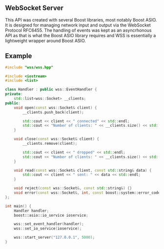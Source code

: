 WebSocket Server
----------
This API was created with several Boost libraries, most notably Boost ASIO. It is designed for managing network input and output via the WebSocket Protocol RFC6455. The handling of events was kept as an asyncrhonous API as that is what the Boost ASIO library requires and WSS is essentially a lightweight wrapper around Boost ASIO.

Example
----------
```cpp
#include "wss/wss.hpp"

#include <iostream>
#include <list>

class Handler : public wss::EventHandler {
private:
    std::list<wss::Socket> __clients;
public:
    void open(const wss::Socket& client) {
        __clients.push_back(client);

        std::cout << client << " connected" << std::endl;
        std::cout << "Number of clients: " << __clients.size() << std::endl;
    }

    void close(const wss::Socket& client) {
        __clients.remove(client);

        std::cout << client << " dropped" << std::endl;
        std::cout << "Number of clients: " << __clients.size() << std::endl;
    }

    void read(const wss::Socket& client, const std::string& data) {
        std::cout << client << " sent: " << data << std::endl;
    }

    void reject(const wss::Socket&, const std::string&) {}
    void error(const wss::Socket&, int, const boost::system::error_code&) {}
};

int main() {
    Handler handler;
    boost::asio::io_service ioservice;

    wss::set_event_handler(handler);
    wss::set_io_service(ioservice);

    wss::start_server("127.0.0.1", 5000);
}
```

